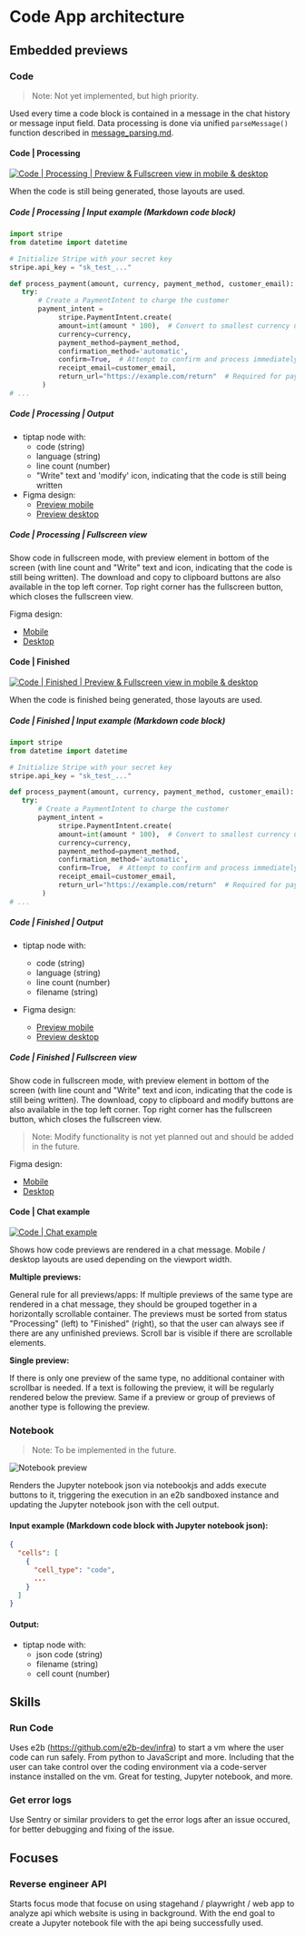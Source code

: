 # Code App architecture

## Embedded previews

### Code

> Note: Not yet implemented, but high priority.

Used every time a code block is contained in a message in the chat history or message input field.
Data processing is done via unified `parseMessage()` function described in [message_parsing.md](../message_parsing.md).

#### Code | Processing

[![Code | Processing | Preview & Fullscreen view in mobile & desktop](../../images/apps/code/previews/code/processing.jpg)](https://www.figma.com/design/PzgE78TVxG0eWuEeO6o8ve/Website?node-id=3508-41238&t=V4FPCQaihiRx7h7e-4)

When the code is still being generated, those layouts are used.

##### Code | Processing | Input example (Markdown code block)

```python
import stripe
from datetime import datetime

# Initialize Stripe with your secret key
stripe.api_key = "sk_test_..."

def process_payment(amount, currency, payment_method, customer_email):
   try:
       # Create a PaymentIntent to charge the customer
       payment_intent = 
            stripe.PaymentIntent.create(
            amount=int(amount * 100),  # Convert to smallest currency unit (e.g., cents)
            currency=currency,
            payment_method=payment_method,
            confirmation_method='automatic',
            confirm=True,  # Attempt to confirm and process immediately
            receipt_email=customer_email,
            return_url="https://example.com/return"  # Required for payment methods that redirect
        )
# ...
```

##### Code | Processing | Output

- tiptap node with:
  - code (string)
  - language (string)
  - line count (number)
  - "Write" text and 'modify' icon, indicating that the code is still being written
- Figma design:
  - [Preview mobile](https://www.figma.com/design/PzgE78TVxG0eWuEeO6o8ve/Website?node-id=2264-21760&t=JIw9suqrshvmsdFU-4)
  - [Preview desktop](https://www.figma.com/design/PzgE78TVxG0eWuEeO6o8ve/Website?node-id=1764-16509&t=JIw9suqrshvmsdFU-4)


##### Code | Processing | Fullscreen view

Show code in fullscreen mode, with preview element in bottom of the screen (with line count and "Write" text and icon, indicating that the code is still being written). The download and copy to clipboard buttons are also available in the top left corner. Top right corner has the fullscreen button, which closes the fullscreen view.

Figma design:

- [Mobile](https://www.figma.com/design/PzgE78TVxG0eWuEeO6o8ve/Website?node-id=3498-40814&t=JIw9suqrshvmsdFU-4)
- [Desktop](https://www.figma.com/design/PzgE78TVxG0eWuEeO6o8ve/Website?node-id=3498-40841&t=JIw9suqrshvmsdFU-4)


#### Code | Finished

[![Code | Finished | Preview & Fullscreen view in mobile & desktop](../../images/apps/code/previews/code/finished.jpg)](https://www.figma.com/design/PzgE78TVxG0eWuEeO6o8ve/Website?node-id=3508-41242&t=V4FPCQaihiRx7h7e-4)

When the code is finished being generated, those layouts are used.

##### Code | Finished | Input example (Markdown code block)

```python
import stripe
from datetime import datetime

# Initialize Stripe with your secret key
stripe.api_key = "sk_test_..."

def process_payment(amount, currency, payment_method, customer_email):
   try:
       # Create a PaymentIntent to charge the customer
       payment_intent = 
            stripe.PaymentIntent.create(
            amount=int(amount * 100),  # Convert to smallest currency unit (e.g., cents)
            currency=currency,
            payment_method=payment_method,
            confirmation_method='automatic',
            confirm=True,  # Attempt to confirm and process immediately
            receipt_email=customer_email,
            return_url="https://example.com/return"  # Required for payment methods that redirect
        )
# ...
```

##### Code | Finished | Output

- tiptap node with:
  - code (string)
  - language (string)
  - line count (number)
  - filename (string)

- Figma design:
  - [Preview mobile](https://www.figma.com/design/PzgE78TVxG0eWuEeO6o8ve/Website?node-id=3423-41511&t=JIw9suqrshvmsdFU-4)
  - [Preview desktop](https://www.figma.com/design/PzgE78TVxG0eWuEeO6o8ve/Website?node-id=3423-41498&t=JIw9suqrshvmsdFU-4)



##### Code | Finished | Fullscreen view

Show code in fullscreen mode, with preview element in bottom of the screen (with line count and "Write" text and icon, indicating that the code is still being written). The download, copy to clipboard and modify buttons are also available in the top left corner. Top right corner has the fullscreen button, which closes the fullscreen view.

> Note: Modify functionality is not yet planned out and should be added in the future.

Figma design:

- [Mobile](https://www.figma.com/design/PzgE78TVxG0eWuEeO6o8ve/Website?node-id=3406-38017&t=V4FPCQaihiRx7h7e-4)
- [Desktop](https://www.figma.com/design/PzgE78TVxG0eWuEeO6o8ve/Website?node-id=3406-38057&t=V4FPCQaihiRx7h7e-4)


#### Code | Chat example

[![Code | Chat example](../../images/apps/code/previews/code/chat_example.jpg)](https://www.figma.com/design/PzgE78TVxG0eWuEeO6o8ve/Website?node-id=3508-41244&t=V4FPCQaihiRx7h7e-4)

Shows how code previews are rendered in a chat message. Mobile / desktop layouts are used depending on the viewport width.

**Multiple previews:**

General rule for all previews/apps: If multiple previews of the same type are rendered in a chat message, they should be grouped together in a horizontally scrollable container. The previews must be sorted from status "Processing" (left) to "Finished" (right), so that the user can always see if there are any unfinished previews. Scroll bar is visible if there are scrollable elements.

**Single preview:**

If there is only one preview of the same type, no additional container with scrollbar is needed. If a text is following the preview, it will be regularly rendered below the preview. Same if a preview or group of previews of another type is following the preview.


### Notebook

> Note: To be implemented in the future.

![Notebook preview](../../images/apps/code/previews/notebook.png)

Renders the Jupyter notebook json via notebookjs and adds execute buttons to it, triggering the execution in an e2b sandboxed instance and updating the Jupyter notebook json with the cell output. 

#### Input example (Markdown code block with Jupyter notebook json):

```json
{
  "cells": [
    {
      "cell_type": "code",
      ...
    }
  ]
}
```

#### Output:

- tiptap node with:
  - json code (string)
  - filename (string)
  - cell count (number)


## Skills

### Run Code

Uses e2b (https://github.com/e2b-dev/infra) to start a vm where the user code can run safely. From python to JavaScript and more. Including that the user can take control over the coding environment via a code-server instance installed on the vm. Great for testing, Jupyter notebook, and more.

### Get error logs

Use Sentry or similar providers to get the error logs after an issue occured, for better debugging and fixing of the issue.

## Focuses

### Reverse engineer API

Starts focus mode that focuse on using stagehand / playwright / web app to analyze api which website is using in background. With the end goal to create a Jupyter notebook file with the api being successfully used.